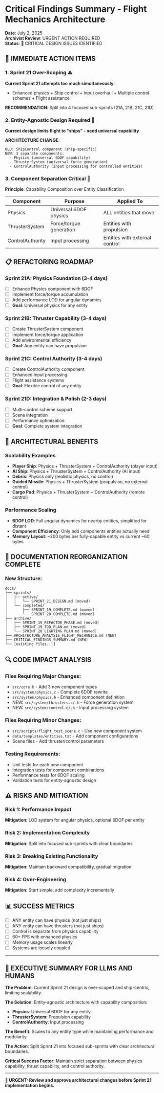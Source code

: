 # Critical Findings Summary - Flight Mechanics Architecture

**Date**: July 2, 2025  
**Archivist Review**: URGENT ACTION REQUIRED  
**Status**: 🚨 CRITICAL DESIGN ISSUES IDENTIFIED

## 🚨 **IMMEDIATE ACTION ITEMS**

### **1. Sprint 21 Over-Scoping** ⚠️
**Current Sprint 21 attempts too much simultaneously**:
- Enhanced physics + Ship control + Input overhaul + Multiple control schemes + Flight assistance

**RECOMMENDATION**: Split into 4 focused sub-sprints (21A, 21B, 21C, 21D)

### **2. Entity-Agnostic Design Required** 🎯
**Current design limits flight to "ships" - need universal capability**

**ARCHITECTURE CHANGE**:
```
OLD: ShipControl component (ship-specific)
NEW: 3 separate components:
  - Physics (universal 6DOF capability)  
  - ThrusterSystem (universal force generation)
  - ControlAuthority (input processing for controlled entities)
```

### **3. Component Separation Critical** 🔧
**Principle**: Capability Composition over Entity Classification

| Component | Purpose | Applied To |
|-----------|---------|------------|
| Physics | Universal 6DOF physics | ALL entities that move |
| ThrusterSystem | Force/torque generation | Entities with propulsion |
| ControlAuthority | Input processing | Entities with external control |

## 📋 **REFACTORING ROADMAP**

### **Sprint 21A: Physics Foundation** (3-4 days)
- [ ] Enhance Physics component with 6DOF
- [ ] Implement force/torque accumulation
- [ ] Add performance LOD for angular dynamics
- [ ] **Goal**: Universal physics for any entity

### **Sprint 21B: Thruster Capability** (3-4 days)  
- [ ] Create ThrusterSystem component
- [ ] Implement force/torque application
- [ ] Add environmental efficiency
- [ ] **Goal**: Any entity can have propulsion

### **Sprint 21C: Control Authority** (3-4 days)
- [ ] Create ControlAuthority component
- [ ] Enhanced input processing
- [ ] Flight assistance systems
- [ ] **Goal**: Flexible control of any entity

### **Sprint 21D: Integration & Polish** (2-3 days)
- [ ] Multi-control scheme support
- [ ] Scene integration
- [ ] Performance optimization
- [ ] **Goal**: Complete system integration

## 🎯 **ARCHITECTURAL BENEFITS**

### **Scalability Examples**
- **Player Ship**: Physics + ThrusterSystem + ControlAuthority (player input)
- **AI Ship**: Physics + ThrusterSystem + ControlAuthority (AI input)
- **Debris**: Physics only (realistic physics, no control)
- **Guided Missile**: Physics + ThrusterSystem (propulsion, no external control)
- **Cargo Pod**: Physics + ThrusterSystem + ControlAuthority (remote control)

### **Performance Scaling**
- **6DOF LOD**: Full angular dynamics for nearby entities, simplified for distant
- **Component Efficiency**: Only add components entities actually need
- **Memory Layout**: ~200 bytes per fully-capable entity vs current ~60 bytes

## 📁 **DOCUMENTATION REORGANIZATION COMPLETE**

### **New Structure**:
```
docs/
├── sprints/
│   ├── active/
│   │   └── SPRINT_21_DESIGN.md (moved)
│   └── completed/
│       ├── SPRINT_19_COMPLETE.md (moved)
│       └── SPRINT_20_COMPLETE.md (moved)
├── archive/
│   ├── SPRINT_19_REFACTOR_PHASE.md (moved)
│   ├── SPRINT_19_TDD_PLAN.md (moved)
│   └── SPRINT_20_LIGHTING_PLAN.md (moved)
├── ARCHITECTURE_ANALYSIS_FLIGHT_MECHANICS.md (NEW)
├── CRITICAL_FINDINGS_SUMMARY.md (NEW)
└── [existing files...]
```

## 🔍 **CODE IMPACT ANALYSIS**

### **Files Requiring Major Changes**:
- `src/core.h` - Add 3 new component types
- `src/system/physics.c` - Complete 6DOF rewrite  
- `src/system/physics.h` - Enhanced component definition
- NEW: `src/system/thrusters.c/.h` - Force generation system
- NEW: `src/system/control.c/.h` - Input processing system

### **Files Requiring Minor Changes**:
- `src/scripts/flight_test_scene.c` - Use new component system
- `data/templates/entities.txt` - Add component configurations
- Scene files - Add thruster/control parameters

### **Testing Requirements**:
- Unit tests for each new component
- Integration tests for component combinations
- Performance tests for 6DOF scaling
- Validation tests for entity-agnostic design

## ⚠️ **RISKS AND MITIGATION**

### **Risk 1: Performance Impact**
**Mitigation**: LOD system for angular physics, optional 6DOF per entity

### **Risk 2: Implementation Complexity**  
**Mitigation**: Split into focused sub-sprints with clear boundaries

### **Risk 3: Breaking Existing Functionality**
**Mitigation**: Maintain backward compatibility, gradual migration

### **Risk 4: Over-Engineering**
**Mitigation**: Start simple, add complexity incrementally

## 📊 **SUCCESS METRICS**

- [ ] ANY entity can have physics (not just ships)
- [ ] ANY entity can have thrusters (not just ships)  
- [ ] Control is separate from physics capability
- [ ] 60+ FPS with enhanced physics
- [ ] Memory usage scales linearly
- [ ] Systems are loosely coupled

---

## 🎯 **EXECUTIVE SUMMARY FOR LLMS AND HUMANS**

**The Problem**: Current Sprint 21 design is over-scoped and ship-centric, limiting scalability.

**The Solution**: Entity-agnostic architecture with capability composition:
- **Physics**: Universal 6DOF for any entity
- **ThrusterSystem**: Propulsion capability  
- **ControlAuthority**: Input processing

**The Benefit**: Scales to any entity type while maintaining performance and modularity.

**The Action**: Split Sprint 21 into focused sub-sprints with clear architectural boundaries.

**Critical Success Factor**: Maintain strict separation between physics capability, thrust capability, and control authority.

---

**🚨 URGENT: Review and approve architectural changes before Sprint 21 implementation begins.**